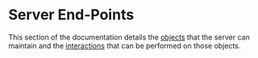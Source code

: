 # Server End-Points

This section of the documentation details the [objects](objects/index.md) that the server can maintain and the
[interactions](interactions/index.md) that can be performed on those objects.
